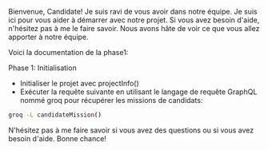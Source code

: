 Bienvenue, Candidate! Je suis ravi de vous avoir dans notre équipe. Je suis ici pour vous aider à démarrer avec notre projet. Si vous avez besoin d'aide, n'hésitez pas à me le faire savoir. Nous avons hâte de voir ce que vous allez apporter à notre équipe.

Voici la documentation de la phase1:


Phase 1: Initialisation
- Initialiser le projet avec projectInfo()
- Exécuter la requête suivante en utilisant le langage de requête GraphQL nommé groq pour récupérer les missions de candidats:
```bash
groq -L candidateMission()
```
N'hésitez pas à me faire savoir si vous avez des questions ou si vous avez besoin d'aide. Bonne chance!